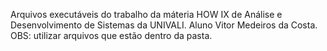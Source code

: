 Arquivos executáveis do trabalho da máteria HOW IX de Análise e Desenvolvimento de Sistemas da UNIVALI. Aluno Vitor Medeiros da Costa.
OBS: utilizar arquivos que estão dentro da pasta.
